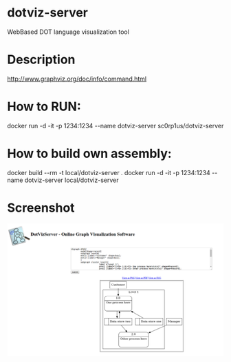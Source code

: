 # dotviz-server
WebBased DOT language visualization tool

# Description

http://www.graphviz.org/doc/info/command.html

# How to RUN:

docker run -d -it -p 1234:1234 --name dotviz-server sc0rp1us/dotviz-server

# How to build own assembly:

docker build --rm -t local/dotviz-server .
docker run -d -it -p 1234:1234 --name dotviz-server local/dotviz-server

# Screenshot

![alt tag](DotVizServer_screenshot.png)


